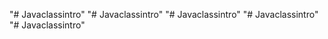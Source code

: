 "# Javaclassintro" 
"# Javaclassintro" 
"# Javaclassintro" 
"# Javaclassintro" 
"# Javaclassintro" 
